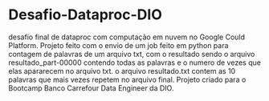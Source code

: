 # Desafio-Dataproc-DIO
 desafio final de dataproc com computação em nuvem no Google Could Platform.
 Projeto feito com o envio de um job feito em python para contagem de palavras de um arquivo txt, com o resultado sendo o arquivo resultado_part-00000 contendo todas as palavras e o numero de vezes que elas apararecem no arquivo txt. o arquivo resultado.txt contem as 10 palavras que mais vezes repetem no arquivo final.
 Projeto criado para o Bootcamp Banco Carrefour Data Engineer da DIO.
